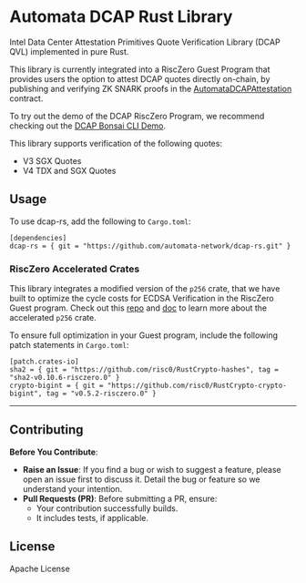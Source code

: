 # Automata DCAP Rust Library

Intel Data Center Attestation Primitives Quote Verification Library (DCAP QVL) implemented in pure Rust. 

This library is currently integrated into a RiscZero Guest Program that provides users the option to attest DCAP quotes directly on-chain, by publishing and verifying ZK SNARK proofs in the [AutomataDCAPAttestation](https://github.com/automata-network/automata-dcap-attestation) contract.

To try out the demo of the DCAP RiscZero Program, we recommend checking out the [DCAP Bonsai CLI Demo](https://github.com/automata-network/dcap-bonsai-cli).

This library supports verification of the following quotes:
-   V3 SGX Quotes
-   V4 TDX and SGX Quotes

## Usage

To use dcap-rs, add the following to `Cargo.toml`:

```
[dependencies]
dcap-rs = { git = "https://github.com/automata-network/dcap-rs.git" }
```

### RiscZero Accelerated Crates

This library integrates a modified version of the `p256` crate, that we have built to optimize the cycle costs for ECDSA Verification in the RiscZero Guest program. Check out this [repo](https://github.com/automata-network/RustCrypto-elliptic-curves) and [doc](https://thias-organization.gitbook.io/p256-documentation) to learn more about the accelerated `p256` crate.

To ensure full optimization in your Guest program, include the following patch statements in `Cargo.toml`:

```
[patch.crates-io]
sha2 = { git = "https://github.com/risc0/RustCrypto-hashes", tag = "sha2-v0.10.6-risczero.0" }
crypto-bigint = { git = "https://github.com/risc0/RustCrypto-crypto-bigint", tag = "v0.5.2-risczero.0" }
```

---

## Contributing

**Before You Contribute**:
* **Raise an Issue**: If you find a bug or wish to suggest a feature, please open an issue first to discuss it. Detail the bug or feature so we understand your intention.  
* **Pull Requests (PR)**: Before submitting a PR, ensure:  
    * Your contribution successfully builds.
    * It includes tests, if applicable.

## License

Apache License